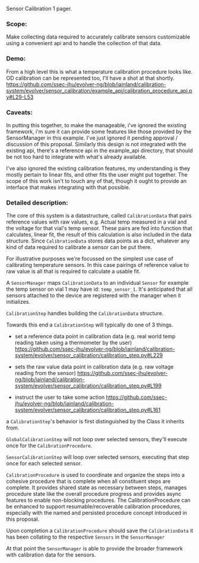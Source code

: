 Sensor Calibration 1 pager.

### Scope: 
Make collecting data required to accurately calibrate sensors customizable using a convenient api and to handle the collection of that data.

### Demo:
From a high level this is what a temperature calibration procedure looks like. OD calibration can be represented too, I'll have a shot at that shortly.
https://github.com/ssec-jhu/evolver-ng/blob/iainland/calibration-system/evolver/sensor_calibration/example_api/calibration_procedure_api.py#L29-L53

### Caveats:

In putting this together, to make the manageable, i've ignored the existing framework, i'm sure it can provide some features like those provided by the SensorManager in this example. I've just ignored it pending approval / discussion of this proposal. Similarly this design is not integrated with the existing api, there's a reference api in the example_api directory, that should be not too hard to integrate with what's already available.

I've also ignored the existing calibration features, my understanding is they mostly pertain to linear fits, and other fits the user might put together. The scope of this work isn't to touch any of that, though it ought to provide an interface that makes integrating with that possible.

### Detailed description:

The core of this system is a datastructure, called `CalibrationData` that pairs reference values with raw values, e.g. Actual temp measured in a vial and the voltage for that vial's temp sensor. These pairs are fed into function that calculates, linear fit, the result of this calculation is also included in the data structure. Since `CalibrationData` stores data points as a dict, whatever any kind of data required to calibrate a sensor can be put there.

For illustrative purposes we're focussed on the simplest use case of calibrating temperature sensors. In this case pairings of reference value to raw value is all that is required to calculate a usable fit.

A `SensorManager` maps `CalibrationData`  to an individual `Sensor` for example the temp sensor on vial 1 may have id: `temp_sensor_1`. It's anticipated that all sensors attached to the device are registered with the manager when it initializes.

`CalibrationStep` handles building the `CalibrationData` structure.

Towards this end a `CalibrationStep` will typically do one of 3 things.

- set a reference data point in calibration data (e.g. real world temp reading taken using a thermometer by the user)
https://github.com/ssec-jhu/evolver-ng/blob/iainland/calibration-system/evolver/sensor_calibration/calibration_step.py#L229

- sets the raw value data point in calibration data (e.g. raw voltage reading from the sensor)
https://github.com/ssec-jhu/evolver-ng/blob/iainland/calibration-system/evolver/sensor_calibration/calibration_step.py#L199

- instruct the user to take some action
https://github.com/ssec-jhu/evolver-ng/blob/iainland/calibration-system/evolver/sensor_calibration/calibration_step.py#L161

a `CalibrationStep`'s behavior is first  distinguished by the Class it inherits from.

`GlobalCalibrationStep` will not loop over selected sensors, they'll execute once for the `CalibrationProcedure`.

`SensorCalibrationStep` will loop over selected sensors, executing that step once for each selected sensor.

`CalibrationProcedure` is used to coordinate and organize the steps into a cohesive procedure that is complete when all constituent steps are complete. It provides shared state as necessary between steps, manages procedure state like the overall procedure progress and provides async features to enable non-blocking procedures. The CalibrationProcedure can be enhanced to support resumable/recoverable calibration procedures, especially with the named and persisted procedure concept introduced in this proposal.

Upon completion a `CalibrationProcedure` should save the `CalibrationData` it has been collating to the respective `Sensors` in the `SensorManager`

At that point the `SensorManager` is able to provide the broader framework with calibration data for the sensors.
